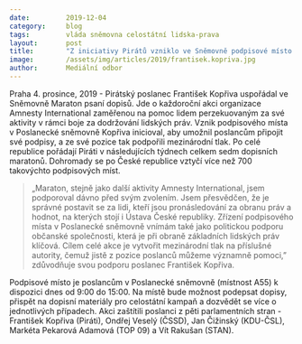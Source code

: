 ```yaml
---
date:         2019-12-04
category:     blog
tags:         vláda sněmovna celostátní lidska-prava
layout:       post
title:        "Z iniciativy Pirátů vzniklo ve Sněmovně podpisové místo pro Maraton psaní dopisů"
image:        /assets/img/articles/2019/frantisek.kopriva.jpg
author:       Mediální odbor
---
```



Praha 4. prosince, 2019 - Pirátský poslanec František Kopřiva uspořádal ve Sněmovně Maraton psaní dopisů. Jde o každoroční akci organizace Amnesty International zaměřenou na pomoc lidem perzekuovaným za své aktivity v rámci boje za dodržování lidských práv. Vznik podpisového místa v Poslanecké sněmovně Kopřiva inicioval, aby umožnil poslancům připojit své podpisy, a ze své pozice tak podpořili mezinárodní tlak. Po celé republice pořádají Piráti v následujících týdnech celkem sedm dopisních maratonů. Dohromady se po České republice vztyčí více než 700 takovýchto podpisových míst. 

> „Maraton, stejně jako další aktivity Amnesty International, jsem podporoval dávno před svým zvolením. Jsem přesvědčen, že je správné postavit se za lidi, kteří jsou pronásledování za obranu práv a hodnot, na kterých stojí i Ústava České republiky. Zřízení podpisového místa v Poslanecké sněmovně vnímám také jako politickou podporu občanské společnosti, která je při obraně základních lidských práv klíčová. Cílem celé akce je vytvořit mezinárodní tlak na příslušné autority, čemuž jistě z pozice poslanců můžeme významně pomoci,” zdůvodňuje svou podporu poslanec František Kopřiva.

Podpisové místo je poslancům v Poslanecké sněmovně (místnost A55) k dispozici dnes od 9:00 do 15:00. Na místě bude možnost podepsat dopisy, přispět na dopisní materiály pro celostátní kampaň a dozvědět se více o jednotlivých případech. Akci zaštítili poslanci z pěti parlamentních stran - František Kopřiva (Piráti), Ondřej Veselý (ČSSD), Jan Čižinský (KDU-ČSL), Markéta Pekarová Adamová (TOP 09) a Vít Rakušan (STAN). 
